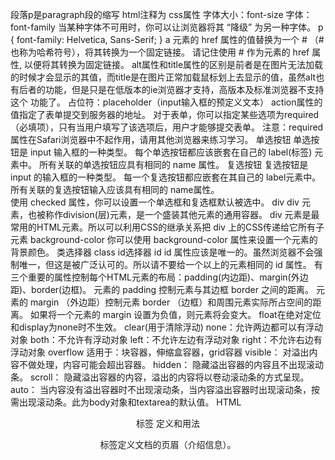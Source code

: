 段落p是paragraph段的缩写
html注释为<!-- -->
css属性
字体大小：font-size
字体：font-family
当某种字体不可用时，你可以让浏览器将其 “降级” 为另一种字体。
	p { font-family: Helvetica, Sans-Serif; }
 a 元素的 href 属性的值替换为一个 # （# 也称为哈希符号），将其转换为一个固定链接。
 请记住使用 # 作为元素的 href 属性, 以便将其转换为固定链接。
 alt属性和title属性的区别是前者是在图片无法加载的时候才会显示的其值，而title是在图片正常加载鼠标划上去显示的值，虽然alt也有后者的功能，但是只是在低版本的ie浏览器才支持，高版本及标准浏览器不支持这个 功能了。
 占位符：placeholder（input输入框的预定义文本）
action属性的值指定了表单提交到服务器的地址。
对于表单，你可以指定某些选项为required（必填项），只有当用户填写了该选项后，用户才能够提交表单。
注意：required属性在Safari浏览器中不起作用，请用其他浏览器来练习学习。
单选按钮
单选按钮是 input 输入框的一种类型。
每个单选按钮都应该嵌套在自己的 label(标签) 元素中。
所有关联的单选按钮应具有相同的 name 属性。
复选按钮
复选按钮是 input 的输入框的一种类型。
每一个复选按钮都应嵌套在其自己的 label元素中。
所有关联的复选按钮输入应该具有相同的 name属性。       
使用 checked 属性，你可以设置一个单选框和复选框默认被选中。
div
div 元素，也被称作division(层)元素，是一个盛装其他元素的通用容器。
div 元素是最常用的HTML元素。所以可以利用CSS的继承关系把 div 上的CSS传递给它所有子元素
background-color
你可以使用 background-color 属性来设置一个元素的背景颜色。
类选择器
class
id选择器
id
id 属性应该是唯一的。虽然浏览器不会强制唯一，但这是被广泛认可的。所以请不要给一个以上的元素相同的 id 属性。
有三个重要的属性控制每个HTML元素的布局：padding(内边距)、margin(外边距)、border(边框)。
元素的 padding 控制元素与其边框 border 之间的距离。
元素的 margin （外边距）控制元素 border （边框）和周围元素实际所占空间的距离。
如果将一个元素的 margin 设置为负值，则元素将会变大。
float在绝对定位和display为none时不生效。
clear(用于清除浮动)
none：允许两边都可以有浮动对象
both：不允许有浮动对象
left：不允许左边有浮动对象
right：不允许右边有浮动对象
overflow
适用于：块容器，伸缩盒容器，grid容器
visible：
对溢出内容不做处理，内容可能会超出容器。
hidden：
隐藏溢出容器的内容且不出现滚动条。
scroll：
隐藏溢出容器的内容，溢出的内容将以卷动滚动条的方式呈现。
auto：
当内容没有溢出容器时不出现滚动条，当内容溢出容器时出现滚动条，按需出现滚动条。此为body对象和textarea的默认值。
HTML <header> 标签
定义和用法
<header> 标签定义文档的页眉（介绍信息）。
